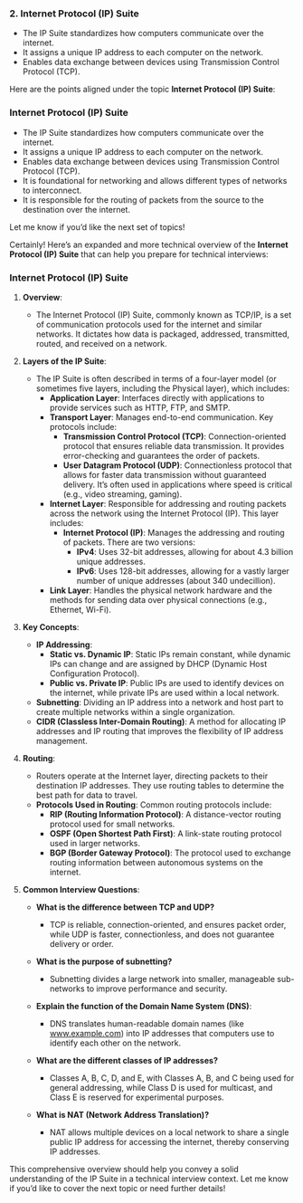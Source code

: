 ### 2. Internet Protocol (IP) Suite
- The IP Suite standardizes how computers communicate over the internet.
- It assigns a unique IP address to each computer on the network.
- Enables data exchange between devices using Transmission Control Protocol (TCP).


Here are the points aligned under the topic **Internet Protocol (IP) Suite**:

### Internet Protocol (IP) Suite
- The IP Suite standardizes how computers communicate over the internet.
- It assigns a unique IP address to each computer on the network.
- Enables data exchange between devices using Transmission Control Protocol (TCP).
- It is foundational for networking and allows different types of networks to interconnect.
- It is responsible for the routing of packets from the source to the destination over the internet.

Let me know if you’d like the next set of topics!


Certainly! Here’s an expanded and more technical overview of the **Internet Protocol (IP) Suite** that can help you prepare for technical interviews:

### Internet Protocol (IP) Suite

1. **Overview**:
   - The Internet Protocol (IP) Suite, commonly known as TCP/IP, is a set of communication protocols used for the internet and similar networks. It dictates how data is packaged, addressed, transmitted, routed, and received on a network.

2. **Layers of the IP Suite**:
   - The IP Suite is often described in terms of a four-layer model (or sometimes five layers, including the Physical layer), which includes:
     - **Application Layer**: Interfaces directly with applications to provide services such as HTTP, FTP, and SMTP.
     - **Transport Layer**: Manages end-to-end communication. Key protocols include:
       - **Transmission Control Protocol (TCP)**: Connection-oriented protocol that ensures reliable data transmission. It provides error-checking and guarantees the order of packets.
       - **User Datagram Protocol (UDP)**: Connectionless protocol that allows for faster data transmission without guaranteed delivery. It’s often used in applications where speed is critical (e.g., video streaming, gaming).
     - **Internet Layer**: Responsible for addressing and routing packets across the network using the Internet Protocol (IP). This layer includes:
       - **Internet Protocol (IP)**: Manages the addressing and routing of packets. There are two versions:
         - **IPv4**: Uses 32-bit addresses, allowing for about 4.3 billion unique addresses.
         - **IPv6**: Uses 128-bit addresses, allowing for a vastly larger number of unique addresses (about 340 undecillion).
     - **Link Layer**: Handles the physical network hardware and the methods for sending data over physical connections (e.g., Ethernet, Wi-Fi).

3. **Key Concepts**:
   - **IP Addressing**:
     - **Static vs. Dynamic IP**: Static IPs remain constant, while dynamic IPs can change and are assigned by DHCP (Dynamic Host Configuration Protocol).
     - **Public vs. Private IP**: Public IPs are used to identify devices on the internet, while private IPs are used within a local network.
   - **Subnetting**: Dividing an IP address into a network and host part to create multiple networks within a single organization.
   - **CIDR (Classless Inter-Domain Routing)**: A method for allocating IP addresses and IP routing that improves the flexibility of IP address management.

4. **Routing**:
   - Routers operate at the Internet layer, directing packets to their destination IP addresses. They use routing tables to determine the best path for data to travel.
   - **Protocols Used in Routing**: Common routing protocols include:
     - **RIP (Routing Information Protocol)**: A distance-vector routing protocol used for small networks.
     - **OSPF (Open Shortest Path First)**: A link-state routing protocol used in larger networks.
     - **BGP (Border Gateway Protocol)**: The protocol used to exchange routing information between autonomous systems on the internet.

5. **Common Interview Questions**:
   - **What is the difference between TCP and UDP?**  
     - TCP is reliable, connection-oriented, and ensures packet order, while UDP is faster, connectionless, and does not guarantee delivery or order.
   
   - **What is the purpose of subnetting?**  
     - Subnetting divides a large network into smaller, manageable sub-networks to improve performance and security.
   
   - **Explain the function of the Domain Name System (DNS)**:  
     - DNS translates human-readable domain names (like www.example.com) into IP addresses that computers use to identify each other on the network.
   
   - **What are the different classes of IP addresses?**  
     - Classes A, B, C, D, and E, with Classes A, B, and C being used for general addressing, while Class D is used for multicast, and Class E is reserved for experimental purposes.
   
   - **What is NAT (Network Address Translation)?**  
     - NAT allows multiple devices on a local network to share a single public IP address for accessing the internet, thereby conserving IP addresses.

This comprehensive overview should help you convey a solid understanding of the IP Suite in a technical interview context. Let me know if you’d like to cover the next topic or need further details!

